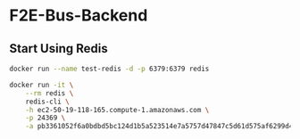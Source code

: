 # F2E-Bus-Backend

## Start Using Redis

```sh
docker run --name test-redis -d -p 6379:6379 redis
```

```sh
docker run -it \
    --rm redis \
    redis-cli \
    -h ec2-50-19-118-165.compute-1.amazonaws.com \
    -p 24369 \
    -a pb3361052f6a0bdbd5bc124d1b5a523514e7a5757d47847c5d61d575af6299d4b
```
